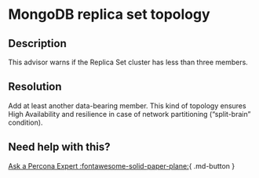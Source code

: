 # MongoDB replica set topology

## Description
This advisor warns if the Replica Set cluster has less than three members.

## Resolution
Add at least another data-bearing member. This kind of topology ensures High Availability and resilience in case of network partitioning (“split-brain” condition).

## Need help with this?

[Ask a Percona Expert :fontawesome-solid-paper-plane:](https://www.percona.com/about-percona/contact?utm_source=pmm&utm_medium=banner&utm_campaign=advisors_readmore){ .md-button }
